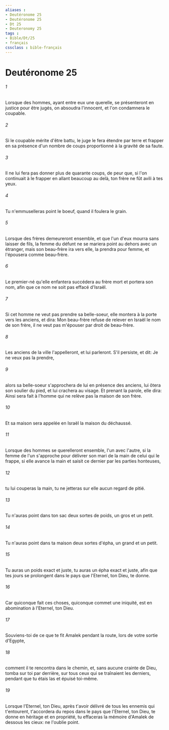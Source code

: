 ```yaml
---
aliases : 
- Deutéronome 25
- Deutéronome 25
- Dt 25
- Deuteronomy 25
tags : 
- Bible/Dt/25
- français
cssclass : bible-français
---
```


# Deutéronome 25

###### 1
Lorsque des hommes, ayant entre eux une querelle, se présenteront en justice pour être jugés, on absoudra l'innocent, et l'on condamnera le coupable.
###### 2
Si le coupable mérite d'être battu, le juge le fera étendre par terre et frapper en sa présence d'un nombre de coups proportionné à la gravité de sa faute.
###### 3
Il ne lui fera pas donner plus de quarante coups, de peur que, si l'on continuait à le frapper en allant beaucoup au delà, ton frère ne fût avili à tes yeux.
###### 4
Tu n'emmuselleras point le boeuf, quand il foulera le grain.
###### 5
Lorsque des frères demeureront ensemble, et que l'un d'eux mourra sans laisser de fils, la femme du défunt ne se mariera point au dehors avec un étranger, mais son beau-frère ira vers elle, la prendra pour femme, et l'épousera comme beau-frère.
###### 6
Le premier-né qu'elle enfantera succédera au frère mort et portera son nom, afin que ce nom ne soit pas effacé d'Israël.
###### 7
Si cet homme ne veut pas prendre sa belle-soeur, elle montera à la porte vers les anciens, et dira: Mon beau-frère refuse de relever en Israël le nom de son frère, il ne veut pas m'épouser par droit de beau-frère.
###### 8
Les anciens de la ville l'appelleront, et lui parleront. S'il persiste, et dit: Je ne veux pas la prendre,
###### 9
alors sa belle-soeur s'approchera de lui en présence des anciens, lui ôtera son soulier du pied, et lui crachera au visage. Et prenant la parole, elle dira: Ainsi sera fait à l'homme qui ne relève pas la maison de son frère.
###### 10
Et sa maison sera appelée en Israël la maison du déchaussé.
###### 11
Lorsque des hommes se querelleront ensemble, l'un avec l'autre, si la femme de l'un s'approche pour délivrer son mari de la main de celui qui le frappe, si elle avance la main et saisit ce dernier par les parties honteuses,
###### 12
tu lui couperas la main, tu ne jetteras sur elle aucun regard de pitié.
###### 13
Tu n'auras point dans ton sac deux sortes de poids, un gros et un petit.
###### 14
Tu n'auras point dans ta maison deux sortes d'épha, un grand et un petit.
###### 15
Tu auras un poids exact et juste, tu auras un épha exact et juste, afin que tes jours se prolongent dans le pays que l'Eternel, ton Dieu, te donne.
###### 16
Car quiconque fait ces choses, quiconque commet une iniquité, est en abomination à l'Eternel, ton Dieu.
###### 17
Souviens-toi de ce que te fit Amalek pendant la route, lors de votre sortie d'Egypte,
###### 18
comment il te rencontra dans le chemin, et, sans aucune crainte de Dieu, tomba sur toi par derrière, sur tous ceux qui se traînaient les derniers, pendant que tu étais las et épuisé toi-même.
###### 19
Lorsque l'Eternel, ton Dieu, après t'avoir délivré de tous les ennemis qui t'entourent, t'accordera du repos dans le pays que l'Eternel, ton Dieu, te donne en héritage et en propriété, tu effaceras la mémoire d'Amalek de dessous les cieux: ne l'oublie point.
